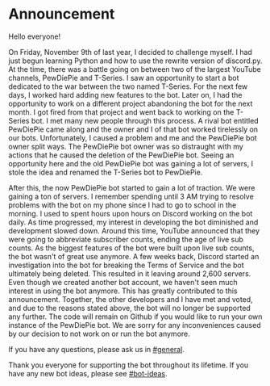 # Announcement

Hello everyone!

On Friday, November 9th of last year, I decided to challenge myself. I had just begun learning Python and how to use the rewrite version of discord.py. At the time, there was a battle going on between two of the largest YouTube channels, PewDiePie and T-Series. I saw an opportunity to start a bot dedicated to the war between the two named T-Series. For the next few days, I worked hard adding new features to the bot. Later on, I had the opportunity to work on a different project abandoning the bot for the next month. I got fired from that project and went back to working on the T-Series bot. I met many new people through this process.
A rival bot entitled PewDiePie came along and the owner and I of that bot worked tirelessly on our bots. Unfortunately, I caused a problem and me and the PewDiePie bot owner split ways. The PewDiePie bot owner was so distraught with my actions that he caused the deletion of the PewDiePie bot. Seeing an opportunity here and the old PewDiePie bot was gaining a lot of servers, I stole the idea and renamed the T-Series bot to PewDiePie.

After this, the now PewDiePie bot started to gain a lot of traction. We were gaining a ton of servers. I remember spending until 3 AM trying to resolve problems with the bot on my phone since I had to go to school in the morning. I used to spent hours upon hours on Discord working on the bot daily. As time progressed, my interest in developing the bot diminished and development slowed down. Around this time, YouTube announced that they were going to abbreviate subscriber counts, ending the age of live sub counts. As the biggest features of the bot were built upon live sub counts, the bot wasn't of great use anymore. A few weeks back, Discord started an investigation into the bot for breaking the Terms of Service and the bot ultimately being deleted. This resulted in it leaving around 2,600 servers. Even though we created another bot account, we haven't seen much interest in using the bot anymore. This has greatly contributed to this announcement.
Together, the other developers and I have met and voted, and due to the reasons stated above, the bot will no longer be supported any further. The code will remain on Github if you would like to run your own instance of the PewDiePie bot. We are sorry for any inconveniences caused by our decision to not work on or run the bot anymore.

If you have any questions, please ask us in [#general](https://discordapp.com/channels/499357399690379264/499357399690379266).

Thank you everyone for supporting the bot throughout its lifetime. If you have any new bot ideas, please see [#bot-ideas](https://discordapp.com/channels/499357399690379264/649809352567291905/).
